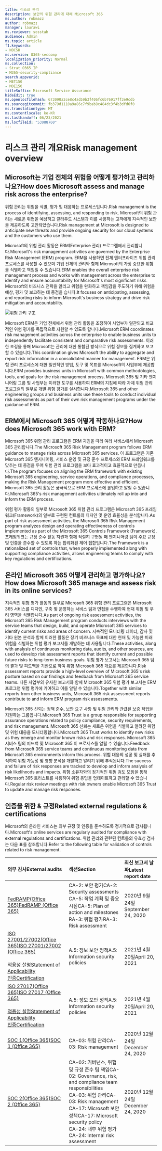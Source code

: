 ```yaml
---
title: 리스크 관리
description: 보안의 위험 관리에 대해 Microsoft 365
ms.author: robmazz
author: robmazz
manager: laurawi
ms.reviewer: sosstah
audience: Admin
ms.topic: article
f1.keywords:
- NOCSH
ms.service: O365-seccomp
localization_priority: Normal
ms.collection:
- Strat_O365_IP
- M365-security-compliance
search.appverid:
- MET150
- MOE150
titleSuffix: Microsoft Service Assurance
hideEdit: true
ms.openlocfilehash: 673090a2ce8c4ad59b3f406fc6b76917ff3e9cdb
ms.sourcegitcommit: fb379d1110a9a86c7f9bab8c484dc3f4b3dfd6f0
ms.translationtype: MT
ms.contentlocale: ko-KR
ms.lasthandoff: 06/23/2021
ms.locfileid: "53088760"
---
```

# <a name="risk-management-overview"></a><span data-ttu-id="a9821-103">리스크 관리 개요</span><span class="sxs-lookup"><span data-stu-id="a9821-103">Risk management overview</span></span>

## <a name="how-does-microsoft-assess-and-manage-risk-across-the-enterprise"></a><span data-ttu-id="a9821-104">Microsoft는 기업 전체의 위험을 어떻게 평가하고 관리하나요?</span><span class="sxs-lookup"><span data-stu-id="a9821-104">How does Microsoft assess and manage risk across the enterprise?</span></span>

<span data-ttu-id="a9821-105">위험 관리는 위험을 식별, 평가 및 대응하는 프로세스입니다.</span><span class="sxs-lookup"><span data-stu-id="a9821-105">Risk management is the process of identifying, assessing, and responding to risk.</span></span> <span data-ttu-id="a9821-106">Microsoft의 위험 관리는 새로운 위협을 예상하고 클라우드 시스템과 이를 사용하는 고객에게 지속적인 보안을 제공하도록 고안되었습니다.</span><span class="sxs-lookup"><span data-stu-id="a9821-106">Risk management at Microsoft is designed to anticipate new threats and provide ongoing security for our cloud systems and the customers who use them.</span></span>

<span data-ttu-id="a9821-107">Microsoft의 위험 관리 활동은 ERM(Enterprise 관리) 프로그램에서 관리합니다.</span><span class="sxs-lookup"><span data-stu-id="a9821-107">Microsoft's risk management activities are governed by the Enterprise Risk Management (ERM) program.</span></span> <span data-ttu-id="a9821-108">ERM을 사용하면 전체 엔터프라이즈 위험 관리 프로세스를 사용할 수 있으며 기업 전체의 관리와 함께 Microsoft의 가장 중요한 위험을 식별하고 책임질 수 있습니다.</span><span class="sxs-lookup"><span data-stu-id="a9821-108">ERM enables the overall enterprise risk management process and works with management across the enterprise to identify and ensure accountability for Microsoft's most significant risks.</span></span> <span data-ttu-id="a9821-109">Microsoft의 비즈니스 전략을 알리고 위험을 완화하고 책임감을 주도하기 위해 위험을 예상, 평가 및 보고하는 데 중점을 습니다.</span><span class="sxs-lookup"><span data-stu-id="a9821-109">It focuses on anticipating, assessing, and reporting risks to inform Microsoft's business strategy and drive risk mitigation and accountability.</span></span>

![위험 관리 구조](../media/assurance-risk-management-structure.png)

<span data-ttu-id="a9821-111">Microsoft ERM은 기업 전체에서 위험 관리 활동을 조정하여 사업부가 일관되고 비교적인 위험 평가를 독립적으로 지원할 수 있도록 합니다.</span><span class="sxs-lookup"><span data-stu-id="a9821-111">Microsoft ERM coordinates risk management activities across the enterprise to enable business units to independently facilitate consistent and comparative risk assessments.</span></span> <span data-ttu-id="a9821-112">이러한 조정을 통해 Microsoft는 관리에 대한 통합된 방식으로 위험 정보를 집계하고 보고할 수 있습니다.</span><span class="sxs-lookup"><span data-stu-id="a9821-112">This coordination gives Microsoft the ability to aggregate and report risk information in a consolidated manner for management.</span></span> <span data-ttu-id="a9821-113">ERM은 위험 관리 프로세스에 대한 일반적인 방법, 도구 및 목표를 Microsoft의 사업부에 제공합니다.</span><span class="sxs-lookup"><span data-stu-id="a9821-113">ERM provides business units in Microsoft with common methodologies, tools, and goals for the risk management process.</span></span> <span data-ttu-id="a9821-114">Microsoft 365 및 기타 엔지니어링 그룹 및 사업부는 이러한 도구를 사용하여 ERM의 지침에 따라 자체 위험 관리 프로그램의 일부로 개별 위험 평가를 실시합니다.</span><span class="sxs-lookup"><span data-stu-id="a9821-114">Microsoft 365 and other engineering groups and business units use these tools to conduct individual risk assessments as part of their own risk management programs under the guidance of ERM.</span></span>

## <a name="how-does-microsoft-365-work-with-erm"></a><span data-ttu-id="a9821-115">ERM에서 Microsoft 365 어떻게 작동하나요?</span><span class="sxs-lookup"><span data-stu-id="a9821-115">How does Microsoft 365 work with ERM?</span></span>

<span data-ttu-id="a9821-116">Microsoft 365 위험 관리 프로그램은 ERM 지침을 따라 여러 서비스에서 Microsoft 365 관리합니다.</span><span class="sxs-lookup"><span data-stu-id="a9821-116">The Microsoft 365 Risk Management program follows ERM guidance to manage risks across Microsoft 365 services.</span></span> <span data-ttu-id="a9821-117">이 프로그램은 기존 Microsoft 365 엔지니어링, 서비스 운영 및 규정 준수 프로세스와 ERM 프레임워크를 맞추는 데 중점을 두어 위험 관리 프로그램을 보다 효과적이고 효율적으로 만듭니다.</span><span class="sxs-lookup"><span data-stu-id="a9821-117">The program focuses on aligning the ERM framework with existing Microsoft 365 engineering, service operations, and compliance processes, making the Risk Management program more effective and efficient.</span></span> <span data-ttu-id="a9821-118">Microsoft 365 관리 활동은 궁극적으로 ERM 프로세스에 롤업하고 알릴 수 있습니다.</span><span class="sxs-lookup"><span data-stu-id="a9821-118">Microsoft 365's risk management activities ultimately roll up into and inform the ERM process.</span></span>

<span data-ttu-id="a9821-119">위험 평가 활동의 일부로 Microsoft 365 위험 관리 프로그램은 Microsoft 365 프레임워크(Framework)의 일부로 구현된 컨트롤의 디자인 및 운영 효율성을 분석합니다.</span><span class="sxs-lookup"><span data-stu-id="a9821-119">As part of risk assessment activities, the Microsoft 365 Risk Management program analyzes design and operating effectiveness of controls implemented as part of the Microsoft 365 Controls Framework (Framework).</span></span> <span data-ttu-id="a9821-120">프레임워크는 규정 준수 활동 지원과 함께 적절히 구현될 때 엔지니어링 팀이 주요 규정 및 인증을 준수할 수 있도록 하는 합리화된 제어 집합입니다.</span><span class="sxs-lookup"><span data-stu-id="a9821-120">The Framework is a rationalized set of controls that, when properly implemented along with supporting compliance activities, allows engineering teams to comply with key regulations and certifications.</span></span>

## <a name="how-does-microsoft-365-manage-and-assess-risk-in-its-online-services"></a><span data-ttu-id="a9821-121">온라인 Microsoft 365 어떻게 관리하고 평가하나요?</span><span class="sxs-lookup"><span data-stu-id="a9821-121">How does Microsoft 365 manage and assess risk in its online services?</span></span>

<span data-ttu-id="a9821-122">지속적인 위험 평가 활동의 일부로 Microsoft 365 위험 관리 프로그램은 Microsoft 365 서비스를 디자인, 구축 및 운영하는 서비스 팀과 면접을 수행하여 현재 위험 및 우려 영역을 식별합니다.</span><span class="sxs-lookup"><span data-stu-id="a9821-122">As part of ongoing risk assessment activities, the Microsoft 365 Risk Management program conducts interviews with the service teams that design, build, and operate Microsoft 365 services to identify current risks and areas of concern.</span></span> <span data-ttu-id="a9821-123">지속적인 모니터링 데이터, 감사 및 기타 원본 분석과 함께 이러한 활동은 장기 비즈니스 목표에 대한 현재 및 가능한 미래 위험을 식별하는 위험 평가 보고서를 개발하는 데 사용됩니다.</span><span class="sxs-lookup"><span data-stu-id="a9821-123">These activities, along with analysis of continuous monitoring data, audits, and other sources, are used to develop risk assessment reports that identify current and possible future risks to long-term business goals.</span></span> <span data-ttu-id="a9821-124">위험 평가 보고서는 Microsoft 365 팀의 결과 및 피드백을 기반으로 하여 위험 Microsoft 365 개요를 제공합니다.</span><span class="sxs-lookup"><span data-stu-id="a9821-124">Risk assessment reports provide a high-level overview of Microsoft 365's risk posture based on our findings and feedback from Microsoft 365 service teams.</span></span> <span data-ttu-id="a9821-125">다른 사업부의 유사한 보고서와 함께 Microsoft 365 위험 평가 보고서는 ERM 프로그램 위험 평가에 기여하고 이를 알릴 수 있습니다.</span><span class="sxs-lookup"><span data-stu-id="a9821-125">Together with similar reports from other business units, Microsoft 365 risk assessment reports contribute to and inform ERM program risk assessments.</span></span>

<span data-ttu-id="a9821-126">Microsoft 365 신뢰는 정책 준수, 보안 요구 사항 및 위험 관리와 관련된 보증 작업을 지원하는 그룹입니다.</span><span class="sxs-lookup"><span data-stu-id="a9821-126">Microsoft 365 Trust is a group responsible for supporting assurance operations related to policy compliance, security requirements, and risk management.</span></span> <span data-ttu-id="a9821-127">Microsoft 365 신뢰는 새로운 위험을 식별하고 알려진 위험 및 위험 대응을 모니터링합니다.</span><span class="sxs-lookup"><span data-stu-id="a9821-127">Microsoft 365 Trust works to identify new risks as they emerge and monitor known risks and risk responses.</span></span> <span data-ttu-id="a9821-128">Microsoft 365 서비스 팀의 피드백 및 Microsoft 365 이 프로세스를 알릴 수 있습니다.</span><span class="sxs-lookup"><span data-stu-id="a9821-128">Feedback from Microsoft 365 service teams and continuous monitoring data from Microsoft 365 environments inform this process.</span></span> <span data-ttu-id="a9821-129">위험 대응의 성공 및 실패를 추적하여 위험 가능성 및 영향 분석을 개발하고 알리기 위해 추적됩니다.</span><span class="sxs-lookup"><span data-stu-id="a9821-129">The success and failure of risk responses are tracked to develop and inform analysis of risk likelihoods and impacts.</span></span> <span data-ttu-id="a9821-130">위험 소유자와의 정기적인 위험 검토 모임을 통해 Microsoft 365 트러스트를 사용하여 위험 응답을 업데이트하고 관리할 수 있습니다.</span><span class="sxs-lookup"><span data-stu-id="a9821-130">Regular risk review meetings with risk owners enable Microsoft 365 Trust to update and manage risk responses.</span></span>

## <a name="related-external-regulations--certifications"></a><span data-ttu-id="a9821-131">인증을 위한 & 규정</span><span class="sxs-lookup"><span data-stu-id="a9821-131">Related external regulations & certifications</span></span>

<span data-ttu-id="a9821-132">Microsoft의 온라인 서비스는 외부 규정 및 인증을 준수하도록 정기적으로 감사됩니다.</span><span class="sxs-lookup"><span data-stu-id="a9821-132">Microsoft's online services are regularly audited for compliance with external regulations and certifications.</span></span> <span data-ttu-id="a9821-133">위험 관리와 관련된 컨트롤의 유효성 검사는 다음 표를 참조합니다.</span><span class="sxs-lookup"><span data-stu-id="a9821-133">Refer to the following table for validation of controls related to risk management.</span></span>

| <span data-ttu-id="a9821-134">**외부 감사**</span><span class="sxs-lookup"><span data-stu-id="a9821-134">**External audits**</span></span> | <span data-ttu-id="a9821-135">**섹션**</span><span class="sxs-lookup"><span data-stu-id="a9821-135">**Section**</span></span> | <span data-ttu-id="a9821-136">**최신 보고서 날짜**</span><span class="sxs-lookup"><span data-stu-id="a9821-136">**Latest report date**</span></span> |
|:--------------------|:------------|:-----------------------|
| [<span data-ttu-id="a9821-137">FedRAMP(Office 365)</span><span class="sxs-lookup"><span data-stu-id="a9821-137">FedRAMP (Office 365)</span></span>](https://compliance.microsoft.com/compliancemanager) | <span data-ttu-id="a9821-138">CA-2: 보안 평가</span><span class="sxs-lookup"><span data-stu-id="a9821-138">CA-2: Security assessments</span></span> <br> <span data-ttu-id="a9821-139">CA-5: 작업 계획 및 중요 시점</span><span class="sxs-lookup"><span data-stu-id="a9821-139">CA-5: Plan of action and milestones</span></span> <br> <span data-ttu-id="a9821-140">RA-3: 위험 평가</span><span class="sxs-lookup"><span data-stu-id="a9821-140">RA-3: Risk assessment</span></span> | <span data-ttu-id="a9821-141">2020년 9월 24일</span><span class="sxs-lookup"><span data-stu-id="a9821-141">September 24, 2020</span></span> |
| [<span data-ttu-id="a9821-142">ISO 27001/27002(Office 365)</span><span class="sxs-lookup"><span data-stu-id="a9821-142">ISO 27001/27002 (Office 365)</span></span>](https://servicetrust.microsoft.com/ViewPage/MSComplianceGuideV3?command=Download&downloadType=Document&downloadId=8d625374-4f2d-49f8-9d37-a4281ba98222&tab=7027ead0-3d6b-11e9-b9e1-290b1eb4cdeb&docTab=7027ead0-3d6b-11e9-b9e1-290b1eb4cdeb_ISO_Reports) <br><br> [<span data-ttu-id="a9821-143">적용성 설명</span><span class="sxs-lookup"><span data-stu-id="a9821-143">Statement of Applicability</span></span>](https://servicetrust.microsoft.com/ViewPage/MSComplianceGuideV3?command=Download&downloadType=Document&downloadId=c0df4ce8-c77e-4183-84eb-c8688470d8b1&tab=7027ead0-3d6b-11e9-b9e1-290b1eb4cdeb&docTab=7027ead0-3d6b-11e9-b9e1-290b1eb4cdeb_ISO_Reports) <br> [<span data-ttu-id="a9821-144">인증</span><span class="sxs-lookup"><span data-stu-id="a9821-144">Certification</span></span>](https://servicetrust.microsoft.com/ViewPage/MSComplianceGuideV3?command=Download&downloadType=Document&downloadId=1e84a14a-2468-45ac-9412-5e53250d57ec&tab=7027ead0-3d6b-11e9-b9e1-290b1eb4cdeb&docTab=7027ead0-3d6b-11e9-b9e1-290b1eb4cdeb_ISO_Reports) | <span data-ttu-id="a9821-145">A.5: 정보 보안 정책</span><span class="sxs-lookup"><span data-stu-id="a9821-145">A.5: Information security policies</span></span> | <span data-ttu-id="a9821-146">2021년 4월 20일</span><span class="sxs-lookup"><span data-stu-id="a9821-146">April 20, 2021</span></span> |
| [<span data-ttu-id="a9821-147">ISO 27017(Office 365)</span><span class="sxs-lookup"><span data-stu-id="a9821-147">ISO 27017 (Office 365)</span></span>](https://servicetrust.microsoft.com/ViewPage/MSComplianceGuideV3?command=Download&downloadType=Document&downloadId=8d625374-4f2d-49f8-9d37-a4281ba98222&tab=7027ead0-3d6b-11e9-b9e1-290b1eb4cdeb&docTab=7027ead0-3d6b-11e9-b9e1-290b1eb4cdeb_ISO_Reports) <br><br> [<span data-ttu-id="a9821-148">적용성 설명</span><span class="sxs-lookup"><span data-stu-id="a9821-148">Statement of Applicability</span></span>](https://servicetrust.microsoft.com/ViewPage/MSComplianceGuideV3?command=Download&downloadType=Document&downloadId=c0df4ce8-c77e-4183-84eb-c8688470d8b1&tab=7027ead0-3d6b-11e9-b9e1-290b1eb4cdeb&docTab=7027ead0-3d6b-11e9-b9e1-290b1eb4cdeb_ISO_Reports) <br> [<span data-ttu-id="a9821-149">인증</span><span class="sxs-lookup"><span data-stu-id="a9821-149">Certification</span></span>](https://servicetrust.microsoft.com/ViewPage/MSComplianceGuideV3?command=Download&downloadType=Document&downloadId=70de0999-5451-43a3-9ef4-761e8fbfb1a3&tab=7027ead0-3d6b-11e9-b9e1-290b1eb4cdeb&docTab=7027ead0-3d6b-11e9-b9e1-290b1eb4cdeb_ISO_Reports) | <span data-ttu-id="a9821-150">A.5: 정보 보안 정책</span><span class="sxs-lookup"><span data-stu-id="a9821-150">A.5: Information security policies</span></span> | <span data-ttu-id="a9821-151">2021년 4월 20일</span><span class="sxs-lookup"><span data-stu-id="a9821-151">April 20, 2021</span></span> |
| [<span data-ttu-id="a9821-152">SOC 1(Office 365)</span><span class="sxs-lookup"><span data-stu-id="a9821-152">SOC 1 (Office 365)</span></span>](https://servicetrust.microsoft.com/ViewPage/MSComplianceGuideV3?command=Download&downloadType=Document&downloadId=90df3f9c-3aaf-4dbf-99d0-ca9f2991721b&tab=7027ead0-3d6b-11e9-b9e1-290b1eb4cdeb&docTab=7027ead0-3d6b-11e9-b9e1-290b1eb4cdeb_SOC_%2F_SSAE_16_Reports) | <span data-ttu-id="a9821-153">CA-03: 위험 관리</span><span class="sxs-lookup"><span data-stu-id="a9821-153">CA-03: Risk management</span></span> | <span data-ttu-id="a9821-154">2020년 12월 24일</span><span class="sxs-lookup"><span data-stu-id="a9821-154">December 24, 2020</span></span> |
| [<span data-ttu-id="a9821-155">SOC 2(Office 365)</span><span class="sxs-lookup"><span data-stu-id="a9821-155">SOC 2 (Office 365)</span></span>](https://servicetrust.microsoft.com/ViewPage/MSComplianceGuideV3?command=Download&downloadType=Document&downloadId=a73c1738-7892-42b7-acd3-87b6371c53f6&tab=7027ead0-3d6b-11e9-b9e1-290b1eb4cdeb&docTab=7027ead0-3d6b-11e9-b9e1-290b1eb4cdeb_SOC_%2F_SSAE_16_Reports) | <span data-ttu-id="a9821-156">CA-02: 거버넌스, 위험 및 규정 준수 팀 책임</span><span class="sxs-lookup"><span data-stu-id="a9821-156">CA-02: Governance, risk, and compliance team responsibilities</span></span> <br> <span data-ttu-id="a9821-157">CA-03: 위험 관리</span><span class="sxs-lookup"><span data-stu-id="a9821-157">CA-03: Risk management</span></span> <br> <span data-ttu-id="a9821-158">CA-17: Microsoft 보안 정책</span><span class="sxs-lookup"><span data-stu-id="a9821-158">CA-17: Microsoft security policy</span></span> <br> <span data-ttu-id="a9821-159">CA-24: 내부 위험 평가</span><span class="sxs-lookup"><span data-stu-id="a9821-159">CA-24: Internal risk assessment</span></span> | <span data-ttu-id="a9821-160">2020년 12월 24일</span><span class="sxs-lookup"><span data-stu-id="a9821-160">December 24, 2020</span></span> |
